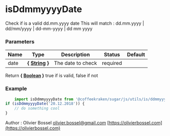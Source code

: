 # isDdmmyyyyDate

Check if is a valid dd.mm.yyyy date
This will match : dd.mm.yyyy | dd/mm/yyyy | dd-mm-yyyy | dd mm yyyy


### Parameters
Name  |  Type  |  Description  |  Status  |  Default
------------  |  ------------  |  ------------  |  ------------  |  ------------
date  |  **{ [String](https://developer.mozilla.org/fr/docs/Web/JavaScript/Reference/Objets_globaux/String) }**  |  The date to check  |  required  |

Return **{ [Boolean](https://developer.mozilla.org/fr/docs/Web/JavaScript/Reference/Objets_globaux/Boolean) }** true if is valid, false if not

### Example
```js
	import isDdmmyyyyDate from '@coffeekraken/sugar/js/utils/is/ddmmyyyyDate'
if (isDdmmyyyyDate('20.12.2018')) {
    // do something cool
}
```
Author : Olivier Bossel [olivier.bossel@gmail.com](mailto:olivier.bossel@gmail.com) [https://olivierbossel.com](https://olivierbossel.com)
